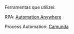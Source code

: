 Ferramentas que utilizei:

RPA: [Automation Anywhere](https://www.linkedin.com/posts/arthursantosalmeida_mba-rpa-activity-6871995985007038464-Fhtq?utm_source=share&utm_medium=member_desktop)

Process Automation: [Camunda](https://www.linkedin.com/posts/arthursantosalmeida_camunda-java-activity-6866915483841544192-KynT?utm_source=share&utm_medium=member_desktop)
